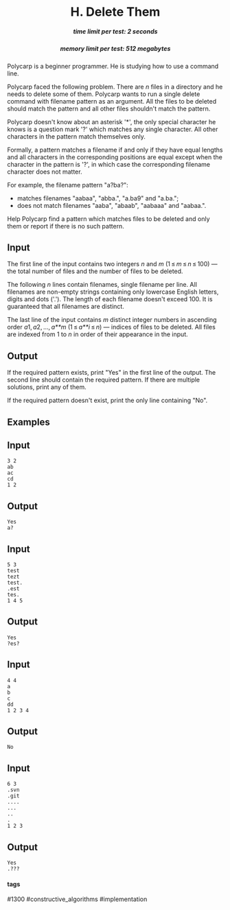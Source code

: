 <h1 style='text-align: center;'> H. Delete Them</h1>

<h5 style='text-align: center;'>time limit per test: 2 seconds</h5>
<h5 style='text-align: center;'>memory limit per test: 512 megabytes</h5>

Polycarp is a beginner programmer. He is studying how to use a command line.

Polycarp faced the following problem. There are *n* files in a directory and he needs to delete some of them. Polycarp wants to run a single delete command with filename pattern as an argument. All the files to be deleted should match the pattern and all other files shouldn't match the pattern.

Polycarp doesn't know about an asterisk '*', the only special character he knows is a question mark '?' which matches any single character. All other characters in the pattern match themselves only.

Formally, a pattern matches a filename if and only if they have equal lengths and all characters in the corresponding positions are equal except when the character in the pattern is '?', in which case the corresponding filename character does not matter.

For example, the filename pattern "a?ba?":

* matches filenames "aabaa", "abba.", "a.ba9" and "a.ba.";
* does not match filenames "aaba", "abaab", "aabaaa" and "aabaa.".

Help Polycarp find a pattern which matches files to be deleted and only them or report if there is no such pattern.

## Input

The first line of the input contains two integers *n* and *m* (1 ≤ *m* ≤ *n* ≤ 100) — the total number of files and the number of files to be deleted.

The following *n* lines contain filenames, single filename per line. All filenames are non-empty strings containing only lowercase English letters, digits and dots ('.'). The length of each filename doesn't exceed 100. It is guaranteed that all filenames are distinct.

The last line of the input contains *m* distinct integer numbers in ascending order *a*1, *a*2, ..., *a**m* (1 ≤ *a**i* ≤ *n*) — indices of files to be deleted. All files are indexed from 1 to *n* in order of their appearance in the input.

## Output

If the required pattern exists, print "Yes" in the first line of the output. The second line should contain the required pattern. If there are multiple solutions, print any of them.

If the required pattern doesn't exist, print the only line containing "No".

## Examples

## Input


```
3 2  
ab  
ac  
cd  
1 2  

```
## Output


```
Yes  
a?  

```
## Input


```
5 3  
test  
tezt  
test.  
.est  
tes.  
1 4 5  

```
## Output


```
Yes  
?es?  

```
## Input


```
4 4  
a  
b  
c  
dd  
1 2 3 4  

```
## Output


```
No  

```
## Input


```
6 3  
.svn  
.git  
....  
...  
..  
.  
1 2 3  

```
## Output


```
Yes  
.???  

```


#### tags 

#1300 #constructive_algorithms #implementation 